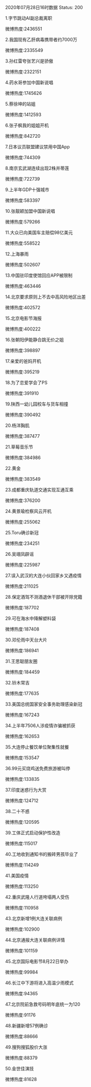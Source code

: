 2020年07月28日16时数据
Status: 200

1.字节跳动AI副总裁离职

微博热度:2436551

2.我国现有乙肝病毒携带者约7000万

微博热度:2335549

3.孙红雷夸张艺兴是骄傲

微博热度:2322151

4.药水哥参加中国新说唱

微博热度:1745626

5.蔡徐坤的站姐

微博热度:1412593

6.张子枫我的姐姐开机

微博热度:842720

7.日本议员联盟建议禁用中国App

微博热度:744309

8.南京玄武湖连续出现2株并蒂莲

微博热度:722739

9.上半年GDP十强城市

微博热度:583397

10.张靓颖加盟中国新说唱

微博热度:579266

11.大众已向美国车主赔偿98亿美元

微博热度:558522

12.上海暴雨

微博热度:502607

13.中国驻印度使馆回应APP被限制

微博热度:463446

14.北京要求原则上不去中高风险地区出差

微博热度:402572

15.北京电影节海报

微博热度:400222

16.张朝阳伊能静合跳无价之姐

微博热度:398897

17.亲爱的爸妈开机

微博热度:395219

18.为了恋爱学会了PS

微博热度:391910

19.陕西一幼儿园校车与货车相撞

微博热度:390492

20.杨洋胸肌

微博热度:387477

21.草莓音乐节

微博热度:384986

22.黄金

微博热度:383549

23.成都重庆轨道交通实现互通互乘

微博热度:376200

24.黄景瑜检察风云开机

微博热度:255062

25.Toru确诊新冠

微博热度:234251

26.吴翊凤辟谣

微博热度:225987

27.误入武汉的大连小伙回家乡又遇疫情

微博热度:211025

28.保定酒驾不测酒退休干部被开除党籍

微博热度:187702

29.可在海水中降解塑料袋

微博热度:187408

30.邓伦雨中天台大片

微博热度:186941

31.王思聪朋友圈

微博热度:184459

32.铃木常吉

微博热度:177635

33.美国总统国家安全事务助理感染新冠

微博热度:167243

34.上半年7506人涉疫情诈骗被抓获

微博热度:162653

35.大连停止餐饮单位聚集性就餐

微博热度:153547

36.99元买烧鸡送免费旅游被叫停

微博热度:133835

37.印度迷惑行为大赏

微博热度:124712

38.二十不惑

微博热度:120595

39.工体正式启动保护性改造

微博热度:115017

40.工地收到通知书的搬砖男孩毕业了

微博热度:114249

41.美国疫情

微博热度:113250

42.重庆武隆人行道垮塌两人受伤

微博热度:110958

43.北京新增1例大连关联病例

微博热度:102900

44.北京通报大连关联病例详情

微博热度:101159

45.北京国际电影节8月22日举办

微博热度:99984

46.长江中下游将进入高温少雨模式

微博热度:94365

47.北京院前急救号码明年底统一为120

微博热度:91176

48.新疆新增57例确诊

微博热度:88666

49.搜狗搜狐股价大涨

微博热度:88379

50.金世佳演技

微博热度:81628

